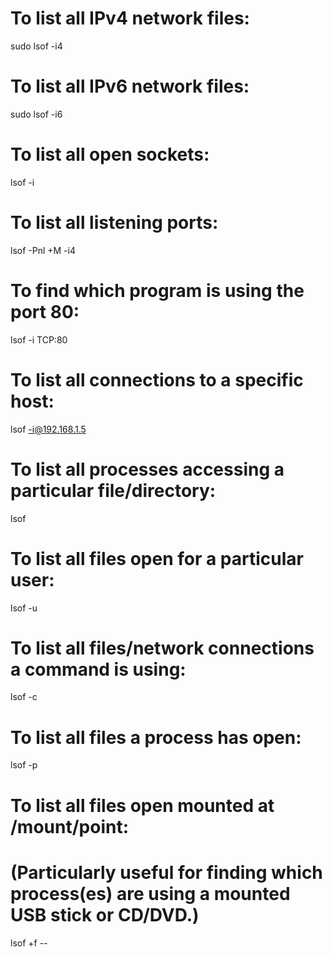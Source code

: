 # To list all IPv4 network files:
sudo lsof -i4

# To list all IPv6 network files:
sudo lsof -i6

# To list all open sockets:
lsof -i

# To list all listening ports:
lsof -Pnl +M -i4

# To find which program is using the port 80:
lsof -i TCP:80

# To list all connections to a specific host:
lsof -i@192.168.1.5

# To list all processes accessing a particular file/directory:
lsof <path>

# To list all files open for a particular user:
lsof -u <username>

# To list all files/network connections a command is using:
lsof -c <command>

# To list all files a process has open:
lsof -p <pid>

# To list all files open mounted at /mount/point:
# (Particularly useful for finding which process(es) are using a mounted USB stick or CD/DVD.)
lsof +f -- <mount-point>
